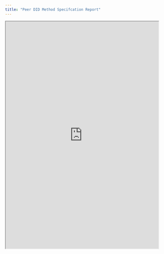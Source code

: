 ```yaml
---
title: "Peer DID Method Specifcation Report"
---
```



<iframe height="750" width="100%" src="https://ewelton.github.io/ktest/wiki.html#Peer%20DID%20Method%20Specifcation%20Report"></iframe>
